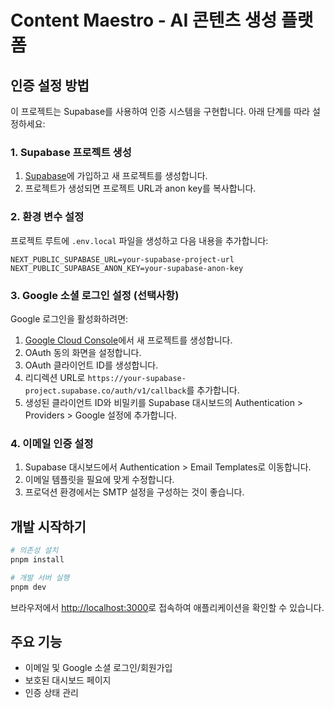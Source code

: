 # Content Maestro - AI 콘텐츠 생성 플랫폼

## 인증 설정 방법

이 프로젝트는 Supabase를 사용하여 인증 시스템을 구현합니다. 아래 단계를 따라 설정하세요:

### 1. Supabase 프로젝트 생성

1. [Supabase](https://supabase.com/)에 가입하고 새 프로젝트를 생성합니다.
2. 프로젝트가 생성되면 프로젝트 URL과 anon key를 복사합니다.

### 2. 환경 변수 설정

프로젝트 루트에 `.env.local` 파일을 생성하고 다음 내용을 추가합니다:

```
NEXT_PUBLIC_SUPABASE_URL=your-supabase-project-url
NEXT_PUBLIC_SUPABASE_ANON_KEY=your-supabase-anon-key
```

### 3. Google 소셜 로그인 설정 (선택사항)

Google 로그인을 활성화하려면:

1. [Google Cloud Console](https://console.cloud.google.com/)에서 새 프로젝트를 생성합니다.
2. OAuth 동의 화면을 설정합니다.
3. OAuth 클라이언트 ID를 생성합니다.
4. 리디렉션 URL로 `https://your-supabase-project.supabase.co/auth/v1/callback`를 추가합니다.
5. 생성된 클라이언트 ID와 비밀키를 Supabase 대시보드의 Authentication > Providers > Google 설정에 추가합니다.

### 4. 이메일 인증 설정

1. Supabase 대시보드에서 Authentication > Email Templates로 이동합니다.
2. 이메일 템플릿을 필요에 맞게 수정합니다.
3. 프로덕션 환경에서는 SMTP 설정을 구성하는 것이 좋습니다.

## 개발 시작하기

```bash
# 의존성 설치
pnpm install

# 개발 서버 실행
pnpm dev
```

브라우저에서 [http://localhost:3000](http://localhost:3000)로 접속하여 애플리케이션을 확인할 수 있습니다.

## 주요 기능

- 이메일 및 Google 소셜 로그인/회원가입
- 보호된 대시보드 페이지
- 인증 상태 관리 